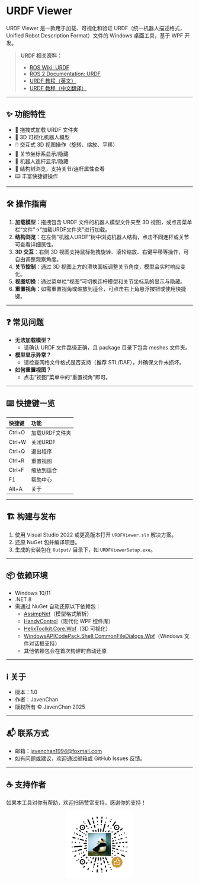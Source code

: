 

# URDF Viewer

URDF Viewer 是一款用于加载、可视化和验证 URDF（统一机器人描述格式，Unified Robot Description Format）文件的 Windows 桌面工具，基于 WPF 开发。

> **URDF 相关资料：**
> - [ROS Wiki: URDF](http://wiki.ros.org/urdf)
> - [ROS 2 Documentation: URDF](https://docs.ros.org/en/rolling/Concepts/Description/URDF.html)
> - [URDF 教程（英文）](http://wiki.ros.org/urdf/Tutorials)
> - [URDF 教程（中文翻译）](https://www.ncnynl.com/archives/201610/1046.html)

---

## ✨ 功能特性

- 🚀 拖拽式加载 URDF 文件夹
- 🦾 3D 可视化机器人模型
- 🖱️ 交互式 3D 视图操作（旋转、缩放、平移）
- 🔄 关节坐标系显示/隐藏
- 🧩 机器人连杆显示/隐藏
- 🌳 结构树浏览，支持关节/连杆属性查看
- ⌨️ 丰富快捷键操作

---

## 🛠️ 操作指南

1. **加载模型**：拖拽包含 URDF 文件的机器人模型文件夹至 3D 视图，或点击菜单栏“文件”→“加载URDF文件夹”进行加载。
2. **结构浏览**：在左侧“机器人URDF”树中浏览机器人结构，点击不同连杆或关节可查看详细属性。
3. **3D 交互**：右侧 3D 视图支持鼠标拖拽旋转、滚轮缩放、右键平移等操作，可自由调整观察角度。
4. **关节控制**：通过 3D 视图上方的滑块面板调整关节角度，模型会实时响应变化。
5. **视图切换**：通过菜单栏“视图”可切换连杆模型和关节坐标系的显示与隐藏。
6. **重置视角**：如需重置视角或缩放到适合，可点击右上角悬浮按钮或使用快捷键。

---

## ❓ 常见问题

- **无法加载模型？**
	- 请确认 URDF 文件路径正确，且 package 目录下包含 meshes 文件夹。
- **模型显示异常？**
	- 请检查网格文件格式是否支持（推荐 STL/DAE），并确保文件未损坏。
- **如何重置视图？**
	- 点击“视图”菜单中的“重置视角”即可。

---

## ⌨️ 快捷键一览

| 快捷键   | 功能           |
| :------- | :------------- |
| Ctrl+O   | 加载URDF文件夹 |
| Ctrl+W   | 关闭URDF       |
| Ctrl+Q   | 退出程序       |
| Ctrl+R   | 重置视图       |
| Ctrl+F   | 缩放到适合     |
| F1       | 帮助中心       |
| Alt+A    | 关于           |

---

## 🏗️ 构建与发布

1. 使用 Visual Studio 2022 或更高版本打开 `URDFViewer.sln` 解决方案。
2. 还原 NuGet 包并编译项目。
3. 生成的安装包在 `Output/` 目录下，如 `URDFViewerSetup.exe`。

---


## 📦 依赖环境

- Windows 10/11
- .NET 8
- 需通过 NuGet 自动还原以下依赖包：
	- [AssimpNet](https://www.nuget.org/packages/AssimpNet)（模型格式解析）
	- [HandyControl](https://www.nuget.org/packages/HandyControl)（现代化 WPF 控件库）
	- [HelixToolkit.Core.Wpf](https://www.nuget.org/packages/HelixToolkit.Core.Wpf)（3D 可视化）
	- [WindowsAPICodePack.Shell.CommonFileDialogs.Wpf](https://www.nuget.org/packages/WindowsAPICodePack.Shell.CommonFileDialogs.Wpf)（Windows 文件对话框支持）
	- 其他依赖包会在首次构建时自动还原

---

## ℹ️ 关于

- 版本：1.0
- 作者：JavenChan
- 版权所有 © JavenChan 2025

---

## 📬 联系方式

- 邮箱：javenchan1994@foxmail.com
- 如有问题或建议，欢迎通过邮箱或 GitHub Issues 反馈。

---

## ☕ 支持作者

如果本工具对你有帮助，欢迎扫码赞赏支持，感谢你的支持！

<div align="center">
	<img src="Assets/appreciate.jpg" alt="appreciate" width="180" />
</div>
